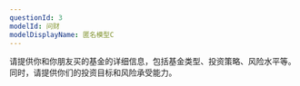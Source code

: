 ```yaml
---
questionId: 3
modelId: 问财
modelDisplayName: 匿名模型C
---
```

  
请提供你和你朋友买的基金的详细信息，包括基金类型、投资策略、风险水平等。同时，请提供你们的投资目标和风险承受能力。
